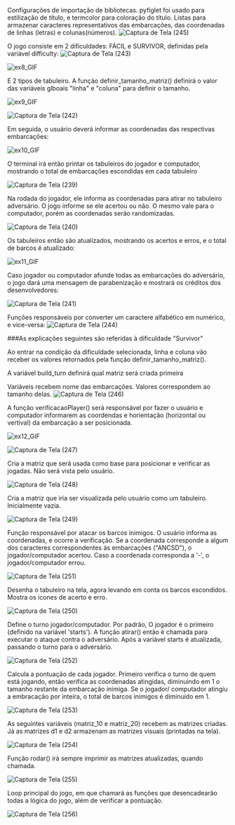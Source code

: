 Configurações de importação de bibliotecas. pyfiglet foi usado para estilização de título, e termcolor para coloração do título.
Listas para armazenar caracteres representativos das embarcações, das coordenadas de linhas (letras) e colunas(números).
![Captura de Tela (245)](https://github.com/VictorFadel06/batalha-Naval/assets/127444074/6d65c221-5547-4d28-a372-83b42233dbf3)


O jogo consiste em 2 dificuldades: FÁCIL e SURVIVOR, definidas pela variável difficulty:
![Captura de Tela (243)](https://github.com/VictorFadel06/batalha-Naval/assets/127444074/8e472890-f30c-454c-b68b-c6be81f4968f)

![ex8_GIF](https://github.com/VictorFadel06/batalha-Naval/assets/127444074/0ff5a074-632f-420c-97e3-38f9aaeb0a66)


E 2 tipos de tabuleiro. A função  definir_tamanho_matriz() definirá o valor das variáveis glboais "linha" e "coluna" para definir o tamanho. 

![ex9_GIF](https://github.com/VictorFadel06/batalha-Naval/assets/127444074/72dbb358-d4d9-4ded-89d7-1c2f6c711bf8)

![Captura de Tela (242)](https://github.com/VictorFadel06/batalha-Naval/assets/127444074/e59dfbb7-57c5-48c6-a34f-d29aa49c52d5)


Em seguida, o usuário deverá informar as coordenadas das respectivas embarcações:

![ex10_GIF](https://github.com/VictorFadel06/batalha-Naval/assets/127444074/3369a0bd-cd28-4d19-9e14-4db42f76e2d8)

O terminal irá então printar os tabuleiros do jogador e computador, mostrando o total de embarcações escondidas em cada tabuleiro

![Captura de Tela (239)](https://github.com/VictorFadel06/batalha-Naval/assets/127444074/ab99be7c-59cf-4bf2-b833-8608017378e8)

Na rodada do jogador, ele informa as coordenadas para atirar no tabuleiro adversário. O jogo informe se ele acertou ou não. O mesmo vale para o computador, porém as coordenadas serão randomizadas.

![Captura de Tela (240)](https://github.com/VictorFadel06/batalha-Naval/assets/127444074/01965ee0-6e6e-4053-a8fb-1d488e203b0e)

Os tabuleiros então são atualizados, mostrando os acertos e erros, e o total de barcos é atualizado:

![ex11_GIF](https://github.com/VictorFadel06/batalha-Naval/assets/127444074/646d949d-d117-4214-8fd8-cf05f0c8272c)

Caso jogador ou computador afunde todas as embarcações do adversário, o jogo dará uma mensagem de parabenização e mostrará os créditos dos desenvolvedores:

![Captura de Tela (241)](https://github.com/VictorFadel06/batalha-Naval/assets/127444074/38c7a4fb-1e54-4f19-998f-53b9f52a6dcc)




Funções responsáveis por converter um caractere alfabético em numérico, e vice-versa:
![Captura de Tela (244)](https://github.com/VictorFadel06/batalha-Naval/assets/127444074/89589bb2-6861-4241-9299-b0c30032919c)


###As explicações seguintes são referidas à dificuldade "Survivor"



Ao entrar na condição da dificuldade selecionada, linha e coluna vão receber os valores retornados pela função definir_tamanho_matriz().

A variável build_turn definirá qual matriz será criada primeira


Variáveis recebem nome das embarcações. Valores correspondem ao tamanho delas.
![Captura de Tela (246)](https://github.com/VictorFadel06/batalha-Naval/assets/127444074/6bbb17c3-09f1-4781-9f7c-374b4808e044)


A função verificacaoPlayer() será responsável por fazer o usuário e computador informarem as coordendas e horientação (horizontal ou vertival) da embarcação a ser posicionada.

![ex12_GIF](https://github.com/VictorFadel06/batalha-Naval/assets/127444074/b06b18a1-570f-4870-be73-a65dc0edff00)


![Captura de Tela (247)](https://github.com/VictorFadel06/batalha-Naval/assets/127444074/31149f22-e2f8-4480-90ee-c0ad9d0fcd16)


Cria a matriz que será usada como base para posicionar e verificar as jogadas. Não será vista pelo usuário.

![Captura de Tela (248)](https://github.com/VictorFadel06/batalha-Naval/assets/127444074/695ad4e2-2f7c-43db-9e15-ff9ab96df643)


Cria a matriz que iria ser visualizada pelo usuário como um tabuleiro. Inicialmente vazia.

![Captura de Tela (249)](https://github.com/VictorFadel06/batalha-Naval/assets/127444074/dec498bf-96f9-4517-8265-2779b75e9972)


Função responsável por atacar os barcos inimigos. O usuário informa as coordenadas, e ocorre a verificação. Se a coordenada corresponde a algum dos caracteres correspondentes ás embarcações ("ANCSD"), o jogador/computador acertou. Caso a coordenada corresponda a '-', o jogador/computador errou.

![Captura de Tela (251)](https://github.com/VictorFadel06/batalha-Naval/assets/127444074/7d31f3b8-a64d-45f5-8f8d-08aa18bb1123)



Desenha o tabuleiro na tela, agora levando em conta os barcos escondidos. Mostra os icones de acerto e erro.

![Captura de Tela (250)](https://github.com/VictorFadel06/batalha-Naval/assets/127444074/9a92e5f4-b607-4456-9327-a77ebead1ad5)



Define o turno jogador/computador. Por padrão, O jogador é o primeiro (definido na variável 'starts'). A função atirar() então é chamada para executar o ataque contra o adversário. Após a variável starts é atualizada, passando o turno para o adversário.

![Captura de Tela (252)](https://github.com/VictorFadel06/batalha-Naval/assets/127444074/6eefc5c9-1976-4c6e-a0a5-30cf18fb7634)


Calcula a pontuação de cada jogador. Primeiro verifica o turno de quem está jogando, então verifica as coordenadas atingidas, diminuindo em 1 o tamanho restante da embarcação inimiga. Se o jogador/ computador atingiu a embracação por inteira, o total de barcos inimigos é diminuido em 1.

![Captura de Tela (253)](https://github.com/VictorFadel06/batalha-Naval/assets/127444074/04bac498-8061-45b7-acb5-893c190fd26f)

As seguintes variáveis (matriz_10 e matriz_20) recebem as matrizes criadas. Já as matrizes d1 e d2 armazenam as matrizes visuais (printadas na tela). 

![Captura de Tela (254)](https://github.com/VictorFadel06/batalha-Naval/assets/127444074/d3db26e3-cd3a-4621-879a-aa3651f0b169)

Função rodar() irá sempre imprimir as matrizes atualizadas, quando chamada.

![Captura de Tela (255)](https://github.com/VictorFadel06/batalha-Naval/assets/127444074/cee41faa-f5b6-47b5-9098-6ff43ebca9f5)


Loop principal do jogo, em que chamará as funções que desencadearão todas a lógica do jogo, além de verificar a pontuação.

![Captura de Tela (256)](https://github.com/VictorFadel06/batalha-Naval/assets/127444074/e557fb48-7dd2-44cf-bd7f-828c8a11ba0a)
